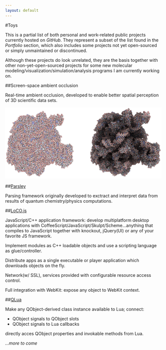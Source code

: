 ```yaml
---
layout: default
---
```


#Toys

This is a partial list of both personal and work-related public projects currently
hosted on _GitHub_. They represent a subset of the list found in the _Portfolio_
section, which also includes some projects not yet open-sourced or simply
unmaintained or discontinued. 

Although these projects do look unrelated, they are the basis together
with other non-yet-open-sourced projects for some
new molecular modeling/visualization/simulation/analysis programs I am
currently working on.

##Screen-space ambient occlusion

Real-time ambient occlusion, developed to enable better spatial perception
of 3D scientific data sets.

![](pics/ssao.png)

##[Parsley](http://github.com/candycode/parsley)

Parsing framework originally developed to exctract and interpret data from results
of quantum chemistry/physics computations.

##[LoCO.js](http://locojs.net)

JavaScript/C++ application framework: develop multiplatform desktop applications
with CoffeeScript/JavaScript/Skulpt/Scheme...anything that compiles to
JavaScript together with knockout, jQuery(UI) or any of your favorite JS framework.

Implement modules as C++ loadable objects and use a scripting language as glue/controller.

Distribute apps as a single executable or player application which downloads
objects on the fly.

Network(w/ SSL), services provided with configurable resource access control.

Full integration with WebKit: expose any object to WebKit context.

##[QLua](http://github.com/candycode/qlua)

Make any QObject-derived class instance available to Lua; connect:

* QObject signals to QObject slots
* QObject signals to Lua callbacks

directly acces QObject properties and invokable methods from Lua.


_...more to come_

